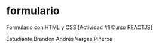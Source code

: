 # formulario
Formulario con HTML y CSS [Actividad #1 Curso REACTJS]

Estudiante Brandon Andrés Vargas Piñeros
